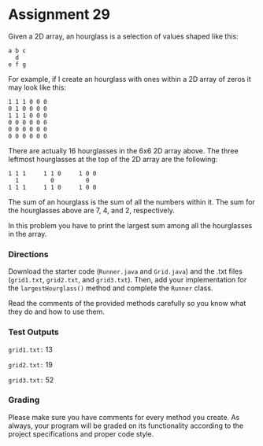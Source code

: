 # Assignment 29

Given a 2D array, an hourglass is a selection of values shaped like this:

```
a b c
  d
e f g
```

For example, if I create an hourglass with ones within a 2D array of zeros it may look like this:

```
1 1 1 0 0 0
0 1 0 0 0 0
1 1 1 0 0 0
0 0 0 0 0 0
0 0 0 0 0 0
0 0 0 0 0 0
```

There are actually 16 hourglasses in the 6x6 2D array above. The three leftmost hourglasses at the top of the 2D array are the following:

```
1 1 1     1 1 0     1 0 0
  1         0         0
1 1 1     1 1 0     1 0 0
```

The sum of an hourglass is the sum of all the numbers within it. The sum for the hourglasses above are 7, 4, and 2, respectively.

In this problem you have to print the largest sum among all the hourglasses in the array.

### Directions

Download the starter code (`Runner.java` and `Grid.java`) and the .txt files (`grid1.txt`, `grid2.txt`, and `grid3.txt`). 
Then, add your implementation for the `largestHourglass()` method and complete the `Runner` class.

Read the comments of the provided methods carefully so you know what they do and how to use them.

### Test Outputs

`grid1.txt:` 13

`grid2.txt:` 19

`grid3.txt:` 52

### Grading

Please make sure you have comments for every method you create. As always, your program will be graded on its functionality according to the project specifications and proper code style.


